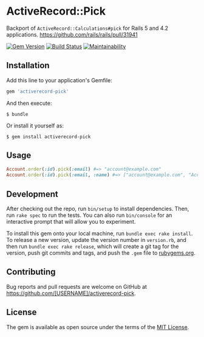 # ActiveRecord::Pick

Backport of `ActiveRecord::Calculations#pick` for Rails 5 and 4.2 applications.
https://github.com/rails/rails/pull/31941

[![Gem Version](https://badge.fury.io/rb/activerecord-pick.svg)](https://badge.fury.io/rb/activerecord-pick)
[![Build Status](https://travis-ci.org/yujideveloper/activerecord-pick.svg?branch=master)](https://travis-ci.org/yujideveloper/activerecord-pick)
[![Maintainability](https://api.codeclimate.com/v1/badges/69b57b07aa990b2b5965/maintainability)](https://codeclimate.com/github/yujideveloper/activerecord-pick/maintainability)

## Installation

Add this line to your application's Gemfile:

```ruby
gem 'activerecord-pick'
```

And then execute:

    $ bundle

Or install it yourself as:

    $ gem install activerecord-pick

## Usage

``` ruby
Account.order(:id).pick(:email) #=> "account@example.com"
Account.order(:id).pick(:email, :name) #=> ["account@example.com", "Account Name"]
```

## Development

After checking out the repo, run `bin/setup` to install dependencies. Then, run `rake spec` to run the tests. You can also run `bin/console` for an interactive prompt that will allow you to experiment.

To install this gem onto your local machine, run `bundle exec rake install`. To release a new version, update the version number in `version.rb`, and then run `bundle exec rake release`, which will create a git tag for the version, push git commits and tags, and push the `.gem` file to [rubygems.org](https://rubygems.org).

## Contributing

Bug reports and pull requests are welcome on GitHub at https://github.com/[USERNAME]/activerecord-pick.


## License

The gem is available as open source under the terms of the [MIT License](http://opensource.org/licenses/MIT).

